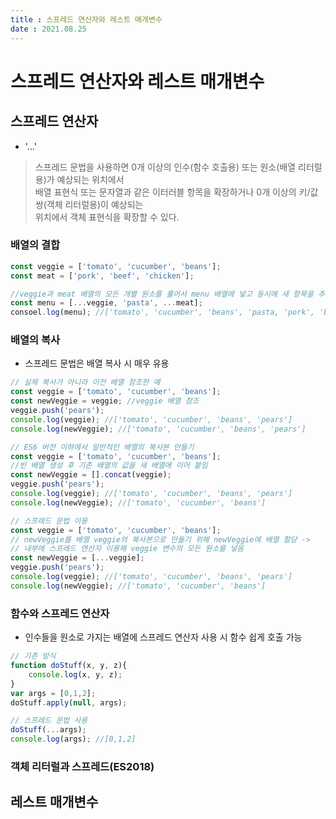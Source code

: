 ```yaml
---
title : 스프레드 연산자와 레스트 매개변수  
date : 2021.08.25
---
```


# 스프레드 연산자와 레스트 매개변수

## 스프레드 연산자
* '...'
> 스프레드 문법을 사용하면 0개 이상의 인수(함수 호출용) 또는 원소(배열 리터럴용)가 예상되는 위치에서  
배열 표현식 또는 문자열과 같은 이터러블 항목을 확장하거나 0개 이상의 키/값 쌍(객체 리터럴용)이 예상되는  
위치에서 객체 표현식을 확장할 수 있다.

### 배열의 결합
```js
const veggie = ['tomato', 'cucumber', 'beans'];
const meat = ['pork', 'beef', 'chicken'];

//veggie과 meat 배열의 모든 개별 원소를 풀어서 menu 배열에 넣고 동시에 새 항목을 추가함
const menu = [...veggie, 'pasta', ...meat]; 
consoel.log(menu); //['tomato', 'cucumber', 'beans', 'pasta, 'pork', 'beef', 'chicken']
```

### 배열의 복사
* 스프레드 문법은 배열 복사 시 매우 유용
```js
// 실제 복사가 아니라 이전 배열 참조한 예
const veggie = ['tomato', 'cucumber', 'beans'];
const newVeggie = veggie; //veggie 배열 참조
veggie.push('pears');
console.log(veggie); //['tomato', 'cucumber', 'beans', 'pears']
console.log(newVeggie); //['tomato', 'cucumber', 'beans', 'pears']

// ES6 버전 이하에서 일반적인 배열의 복사본 만들기
const veggie = ['tomato', 'cucumber', 'beans'];
//빈 배열 생성 후 기존 배열의 값을 새 배열에 이어 붙임
const newVeggie = [].concat(veggie);
veggie.push('pears');
console.log(veggie); //['tomato', 'cucumber', 'beans', 'pears']
console.log(newVeggie); //['tomato', 'cucumber', 'beans']

// 스프레드 문법 이용
const veggie = ['tomato', 'cucumber', 'beans'];
// newVeggie를 배열 veggie의 복사본으로 만들기 위해 newVeggie에 배열 할당 -> 
// 내부에 스프레드 연산자 이용해 veggie 변수의 모든 원소를 넣음
const newVeggie = [...veggie];
veggie.push('pears');
console.log(veggie); //['tomato', 'cucumber', 'beans', 'pears']
console.log(newVeggie); //['tomato', 'cucumber', 'beans']
```

### 함수와 스프레드 연산자
* 인수들을 원소로 가지는 배열에 스프레드 연산자 사용 시 함수 쉽게 호출 가능
```js
// 기존 방식
function doStuff(x, y, z){
    console.log(x, y, z);
}
var args = [0,1,2];
doStuff.apply(null, args);

// 스프레드 문법 사용
doStuff(...args);
console.log(args); //[0,1,2]
```

### 객체 리터럴과 스프레드(ES2018)


## 레스트 매개변수
